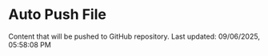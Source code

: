 # Auto Push File

Content that will be pushed to GitHub repository.
Last updated: 09/06/2025, 05:58:08 PM